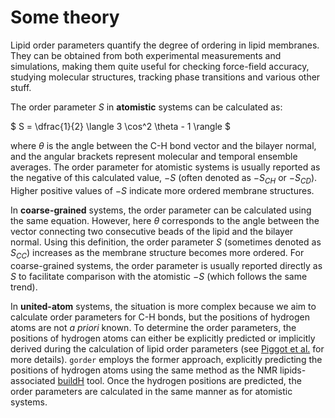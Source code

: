 # Some theory

Lipid order parameters quantify the degree of ordering in lipid membranes. They can be obtained from both experimental measurements and simulations, making them quite useful for checking force-field accuracy, studying molecular structures, tracking phase transitions and various other stuff.

The order parameter $S$ in **atomistic** systems can be calculated as:

$
S = \dfrac{1}{2} \langle 3 \cos^2 \theta - 1 \rangle
$

where $\theta$ is the angle between the C-H bond vector and the bilayer normal, and the angular brackets represent molecular and temporal ensemble averages. The order parameter for atomistic systems is usually reported as the negative of this calculated value, $-S$ (often denoted as $-S_{CH}$ or $-S_{CD}$). Higher positive values of $-S$ indicate more ordered membrane structures.

In **coarse-grained** systems, the order parameter can be calculated using the same equation. However, here $\theta$ corresponds to the angle between the vector connecting two consecutive beads of the lipid and the bilayer normal. Using this definition, the order parameter $S$ (sometimes denoted as $S_{CC}$) increases as the membrane structure becomes more ordered. For coarse-grained systems, the order parameter is usually reported directly as $S$ to facilitate comparison with the atomistic $-S$ (which follows the same trend).

In **united-atom** systems, the situation is more complex because we aim to calculate order parameters for C-H bonds, but the positions of hydrogen atoms are not *a priori* known. To determine the order parameters, the positions of hydrogen atoms can either be explicitly predicted or implicitly derived during the calculation of lipid order parameters (see [Piggot et al.](https://pubs.acs.org/doi/10.1021/acs.jctc.7b00643) for more details). `gorder` employs the former approach, explicitly predicting the positions of hydrogen atoms using the same method as the NMR lipids-associated [buildH](https://github.com/patrickfuchs/buildH) tool. Once the hydrogen positions are predicted, the order parameters are calculated in the same manner as for atomistic systems.
